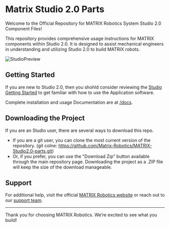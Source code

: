 # Matrix Studio 2.0 Parts

Welcome to the Official Repository for MATRIX Robotics System Studio 2.0 Component Files!

This repository provides comprehensive usage instructions for MATRIX components within Studio 2.0. It is designed to assist mechanical engineers in understanding and utilizing Studio 2.0 to build MATRIX robots.

![StudioPreview](https://github.com/user-attachments/assets/96e9cef8-2ade-42b9-a856-bada78562649)


## Getting Started

If you are new to Studio 2.0, then you shohld consider reviewing the [Studio Getting Started](https://studiohelp.bricklink.com/hc/en-us/categories/5404814688023-Getting-Started) to get familiar with how to use the Application software.

Complete installation and usage Documentation are at [/docs](/docs/README.md).

## Downloading the Project

If you are an Studio user, there are several ways to download this repo.

* If you are a git user, you can clone the most current version of the repository. (git colne: https://github.com/Matrix-Robotics/MATRIX-Studio2.0-parts.git)
* Or, if you prefer, you can use the "Download Zip" button available through the main repository page. Downloading the project as a .ZIP file will keep the size of the download manageable.

## Support

For additional help, visit the official [MATRIX Robotics website](https://www.matrixrobotics.com) or reach out to our [support team](mailto:sales@kkitc.net).

---

Thank you for choosing MATRIX Robotics. We’re excited to see what you build!
